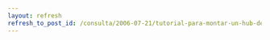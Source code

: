 ```yaml
---
layout: refresh
refresh_to_post_id: /consulta/2006-07-21/tutorial-para-montar-un-hub-de-direct-connect
---
```

